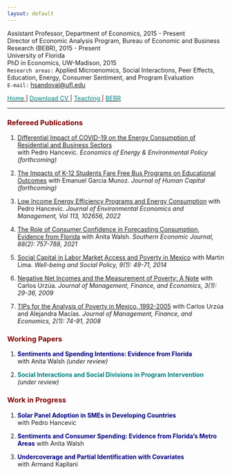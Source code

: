 ```yaml
---
layout: default
---
```


Assistant Professor, Department of Economics, 2015 - Present  
Director of Economic Analysis Program, Bureau of Economic and Business Research (BEBR), 2015 - Present  
University of Florida  
PhD in Economics, UW-Madison, 2015  
`Research areas:` Applied Microenomics, Social Interactions, Peer Effects, Education, Energy, Consumer Sentiment, and Program Evaluation  
`E-mail:` [hsandoval@ufl.edu](mailto:hsandoval@ufl.edu) 


[<span style="color: teal"> Home </span>](index.html) <span style="color: maroon"> &#124; </span> <a href="https://hhsandoval.github.io/CVHHSG.pdf" target="_blank"> <span style="color: teal"> Download CV </span> </a> <span style="color: maroon"> &#124; </span> [<span style="color: teal"> Teaching </span>](teaching.html) <span style="color: maroon"> &#124; </span> [<span style="color: teal"> BEBR </span>](bebr.html)

* * *

### <span style="color: maroon"> Refereed Publications </span>

1. [Differential Impact of COVID-19 on the Energy Consumption of Residential and Business Sectors](https://www.iaee.org/en/publications/eeepscope.aspx)  
   with Pedro Hancevic. *Economics of Energy & Environmental Policy (forthcoming)*

2. [The Impacts of K-12 Students Fare Free Bus Programs on Educational Outcomes](https://www.journals.uchicago.edu/toc/jhc/0/ja)
   with Emanuel Garcia Munoz. *Journal of Human Capital (forthcoming)*

3. [Low Income Energy Efficiency Programs and Energy Consumption](https://doi.org/10.1016/j.jeem.2022.102656)
   with Pedro Hancevic. *Journal of Environmental Economics and Management, Vol 113, 102656, 2022*

4. [The Role of Consumer Confidence in Forecasting Consumption, Evidence from Florida](https://doi.org/10.1002/soej.12528)
   with Anita Walsh. *Southern Economic Journal, 88(2): 757-788, 2021*

5. [Social Capital in Labor Market Access and Poverty in Mexico](http://biblioteca.ciess.org/adiss/r458/social_capital_in_labor_market_access_and_poverty_in_mexico)
  with Martin Lima. *Well-being and Social Policy, 9(1): 49-71, 2014*

6. [Negative Net Incomes and the Measurement of Poverty: A Note](https://ideas.repec.org/a/ega/rafega/200903.html)
   with Carlos Urzúa. *Journal of Management, Finance, and Economics, 3(1): 29-36, 2009*

7. [TIPs for the Analysis of Poverty in Mexico, 1992-2005](https://ideas.repec.org/a/ega/rafega/200806.html)
   with Carlos Urzúa and Alejandra Macías. *Journal of Management, Finance, and Economics, 2(1): 74-91, 2008*

### <span style="color: maroon"> Working Papers </span>

1. <span style="color: navy"> **Sentiments and Spending Intentions: Evidence from Florida** </span>  
   with Anita Walsh *(under review)*

2. <span style="color: teal"> **Social Interactions and Social Divisions in Program Intervention** </span>  
   *(under review)*

### <span style="color: maroon"> Work in Progress </span>

1. <span style="color: navy"> **Solar Panel Adoption in SMEs in Developing Countries** </span>  
   with Pedro Hancevic

2. <span style="color: navy"> **Sentiments and Consumer Spending: Evidence from Florida’s Metro Areas** </span>
   with Anita Walsh

3. <span style="color: navy"> **Undercoverage and Partial Identification with Covariates** </span>  
   with Armand Kapllani   



<!-- ![Hector](https://user-images.githubusercontent.com/95992942/145701862-438f789f-30d0-4143-948b-695a9c4d9f90.jpg)

For more details see [Basic writing and formatting syntax](https://docs.github.com/en/github/writing-on-github/getting-started-with-writing-and-formatting-on-github/basic-writing-and-formatting-syntax).

### Jekyll Themes

Your Pages site will use the layout and styles from the Jekyll theme you have selected in your [repository settings](https://github.com/hhsandoval/hhsandoval.github.io/settings/pages). The name of this theme is saved in the Jekyll `_config.yml` configuration file.

### Support or Contact

Having trouble with Pages? Check out our [documentation](https://docs.github.com/categories/github-pages-basics/) or [contact support](https://support.github.com/contact) and we’ll help you sort it out.
 -->

